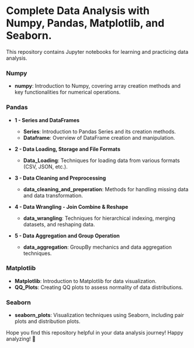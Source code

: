 # Complete Data Analysis with Numpy, Pandas, Matplotlib, and Seaborn.
This repository contains Jupyter notebooks for learning and practicing data analysis.

### Numpy
- **numpy**: Introduction to Numpy, covering array creation methods and key functionalities for numerical operations.

### Pandas
- **1 - Series and DataFrames**
  - **Series**: Introduction to Pandas Series and its creation methods.
  - **Dataframe**: Overview of DataFrame creation and manipulation.
  
- **2 - Data Loading, Storage and File Formats**
  - **Data_Loading**: Techniques for loading data from various formats (CSV, JSON, etc.).

- **3 - Data Cleaning and Preprocessing**
  - **data_cleaning_and_preperation**: Methods for handling missing data and data transformation.

- **4 - Data Wrangling - Join Combine & Reshape**
  - **data_wrangling**: Techniques for hierarchical indexing, merging datasets, and reshaping data.

- **5 - Data Aggregation and Group Operation**
  - **data_aggregation**: GroupBy mechanics and data aggregation techniques.

### Matplotlib
- **Matplotlib**: Introduction to Matplotlib for data visualization.
- **QQ_Plots**: Creating QQ plots to assess normality of data distributions.

### Seaborn
- **seaborn_plots**: Visualization techniques using Seaborn, including pair plots and distribution plots.

Hope you find this repository helpful in your data analysis journey!
Happy analyzing! 🎉